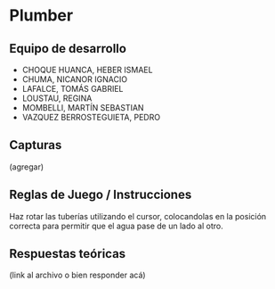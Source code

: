 # Plumber

## Equipo de desarrollo

- CHOQUE HUANCA, HEBER ISMAEL
- CHUMA, NICANOR IGNACIO
- LAFALCE, TOMÁS GABRIEL
- LOUSTAU, REGINA
- MOMBELLI, MARTÍN SEBASTIAN
- VAZQUEZ BERROSTEGUIETA, PEDRO

## Capturas

(agregar)

## Reglas de Juego / Instrucciones

Haz rotar las tuberías utilizando el cursor, colocandolas en la posición correcta para permitir que el agua pase de un lado al otro.

## Respuestas teóricas

(link al archivo o bien responder acá)
